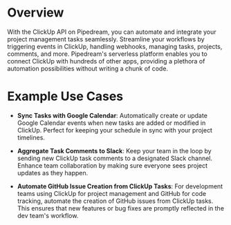 # Overview

With the ClickUp API on Pipedream, you can automate and integrate your project management tasks seamlessly. Streamline your workflows by triggering events in ClickUp, handling webhooks, managing tasks, projects, comments, and more. Pipedream's serverless platform enables you to connect ClickUp with hundreds of other apps, providing a plethora of automation possibilities without writing a chunk of code.

# Example Use Cases

- **Sync Tasks with Google Calendar**: Automatically create or update Google Calendar events when new tasks are added or modified in ClickUp. Perfect for keeping your schedule in sync with your project timelines.

- **Aggregate Task Comments to Slack**: Keep your team in the loop by sending new ClickUp task comments to a designated Slack channel. Enhance team collaboration by making sure everyone sees project updates as they happen.

- **Automate GitHub Issue Creation from ClickUp Tasks**: For development teams using ClickUp for project management and GitHub for code tracking, automate the creation of GitHub issues from ClickUp tasks. This ensures that new features or bug fixes are promptly reflected in the dev team's workflow.
